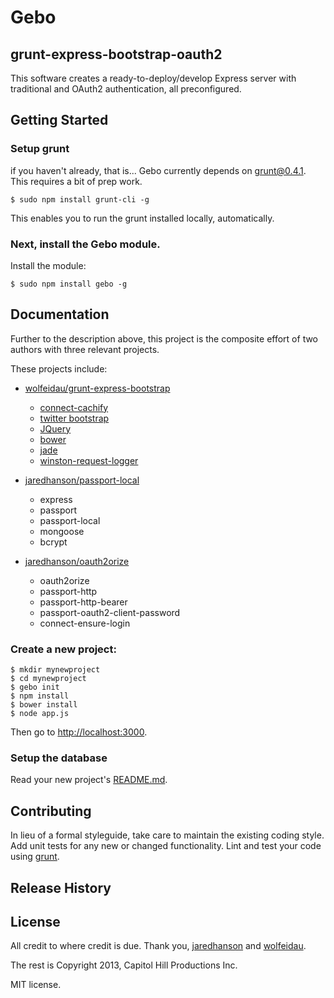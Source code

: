 # Gebo
## grunt-express-bootstrap-oauth2

This software creates a ready-to-deploy/develop Express server with traditional and OAuth2 authentication, all preconfigured.

## Getting Started

### Setup grunt
if you haven't already, that is... Gebo currently depends on grunt@0.4.1. This requires a bit of prep work.

```
$ sudo npm install grunt-cli -g
```

This enables you to run the grunt installed locally, automatically.

### Next, install the Gebo module.
Install the module:

```
$ sudo npm install gebo -g
```

## Documentation
Further to the description above, this project is the composite effort of two authors with three relevant projects.

These projects include:

* [wolfeidau/grunt-express-bootstrap](https://github.com/wolfeidau/grunt-express-bootstrap)
    * [connect-cachify](https://github.com/mozilla/connect-cachify)
    * [twitter bootstrap](http://twitter.github.com/bootstrap/)
    * [JQuery](http://jquery.com/)
    * [bower](http://twitter.github.com/bower/)
    * [jade](http://jade-lang.com/)
    * [winston-request-logger](https://github.com/wolfeidau/winston-request-logger)

* [jaredhanson/passport-local](https://github.com/jaredhanson/passport-local)
    * express
    * passport
    * passport-local
    * mongoose
    * bcrypt
    
* [jaredhanson/oauth2orize](https://github.com/jaredhanson/oauth2orize)
    * oauth2orize
    * passport-http
    * passport-http-bearer
    * passport-oauth2-client-password
    * connect-ensure-login

### Create a new project:

```
$ mkdir mynewproject
$ cd mynewproject
$ gebo init
$ npm install
$ bower install
$ node app.js
```

Then go to <http://localhost:3000>.

### Setup the database

Read your new project's [README.md](https://github.com/RaphaelDeLaGhetto/gebo/tree/master/tasks/init/gebo/root).

## Contributing
In lieu of a formal styleguide, take care to maintain the existing coding style. Add unit tests for any new or changed functionality. Lint and test your code using [grunt](https://github.com/gruntjs/grunt).

## Release History

## License
All credit to where credit is due. Thank you, [jaredhanson](https://github.com/jaredhanson) and
[wolfeidau](https://github.com/wolfeidau).

The rest is Copyright 2013, Capitol Hill Productions Inc. 

MIT license.
